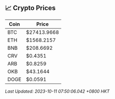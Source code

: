 ## 📈 Crypto Prices

| Coin | Price |
| ---- | ----- |
| BTC | $27413.9668 |
| ETH | $1568.2157 |
| BNB | $208.6692 |
| CRV | $0.4351 |
| ARB | $0.8259 |
| OKB | $43.1644 |
| DOGE | $0.0591 |

_Last Updated: 2023-10-11 07:50:06.042 +0800 HKT_